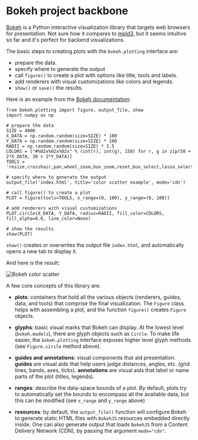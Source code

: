 # Bokeh project backbone

[Bokeh](http://bokeh.pydata.org/en/latest/) is a Python interactive
visualization library that targets web browsers for presentation. Not sure how
it compares to [mpld3](http://mpld3.github.io/index.html), but it seems
intuitive so far and it's perfect for backend visualizations.

The basic steps to creating plots with the `bokeh.plotting` interface are:

* prepare the data.
* specify where to generate the output
* call `figure()` to create a plot with options like title, tools and labels.
* add renderers with visual customizations like colors and legends.
* `show()` or `save()` the results.

Here is an example from the [Bokeh documentation](http://bokeh.pydata.org/en/latest/docs/user_guide/quickstart.html#userguide-quickstart):

    from bokeh.plotting import figure, output_file, show
    import numpy as np

    # prepare the data
    SIZE = 4000
    X_DATA = np.random.random(size=SIZE) * 100
    Y_DATA = np.random.random(size=SIZE) * 100
    RADII = np.random.random(size=SIZE) * 1.5
    COLORS = ["#%02x%02x%02x" % (int(r), int(g), 150) for r, g in zip(50 + 2*X_DATA, 30 + 2*Y_DATA)]
    TOOLS = 'resize,crosshair,pan,wheel_zoom,box_zoom,reset,box_select,lasso_select'

    # specify where to generate the output
    output_file('index.html', title='color scatter example', mode='cdn')

    # call figure() to create a plot
    PLOT = figure(tools=TOOLS, x_range=(0, 100), y_range=(0, 100))

    # add renderers with visual customizations
    PLOT.circle(X_DATA, Y_DATA, radius=RADII, fill_color=COLORS, fill_alpha=0.6, line_color=None)

    # show the results
    show(PLOT)

`show()` creates or overwrites the output file `index.html`, and automatically
opens a new tab to display it.

And here is the result:

![Bokeh color scatter](https://github.com/marcolagi/today-i-learned/resources/bokeh_1.png)

A few core concepts of this library are:

* **plots**: containers that hold all the various objects (renderers, guides, data,
and tools) that comprise the final visualization. The `Figure` class helps with
assembling a plot, and the function `figure()` creates `Figure` objects.

* **glyphs**: basic visual marks that Bokeh can display. At the lowest level
(`bokeh.models`), there are glyph objects such as `Circle`. To make life easier,
the `bokeh.plotting` interface exposes higher level glyph methods (see
`Figure.circle` method above).

* **guides and annotations**: visual components that aid presentation.
**guides** are visual aids that help users judge distances, angles, etc.
(grid lines, bands, axes, ticks). **annotations** are visual aids that label or
name parts of the plot (titles, legends).

* **ranges**: describe the data-space bounds of a plot. By default, plots
try to automatically set the bounds to encompass all the available data, but
this can be modified (see `x_range` and `y_range` above)

* **resources**: by default, the `output_file()` function will configure Bokeh
to generate static HTML files with `BokehJS` resources embedded directly inside.
One can also generate output that loads `BokehJS` from a Content Delivery
Network (CDN), by passing the argument `mode="cdn"`.









